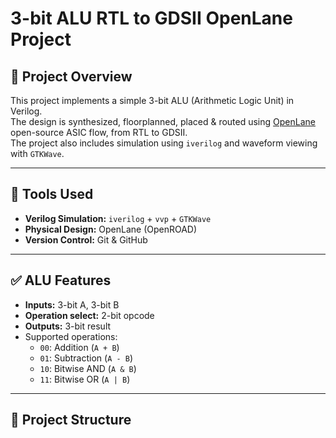 # 3-bit ALU RTL to GDSII OpenLane Project

## 📌 Project Overview
This project implements a simple 3-bit ALU (Arithmetic Logic Unit) in Verilog.  
The design is synthesized, floorplanned, placed & routed using [OpenLane](https://github.com/The-OpenROAD-Project/OpenLane) open-source ASIC flow, from RTL to GDSII.  
The project also includes simulation using `iverilog` and waveform viewing with `GTKWave`.

---

## 🔧 Tools Used
- **Verilog Simulation:** `iverilog` + `vvp` + `GTKWave`
- **Physical Design:** OpenLane (OpenROAD)
- **Version Control:** Git & GitHub

---

## ✅ ALU Features
- **Inputs:** 3-bit A, 3-bit B
- **Operation select:** 2-bit opcode
- **Outputs:** 3-bit result
- Supported operations:
  - `00`: Addition (`A + B`)
  - `01`: Subtraction (`A - B`)
  - `10`: Bitwise AND (`A & B`)
  - `11`: Bitwise OR (`A | B`)

---

## 📂 Project Structure
